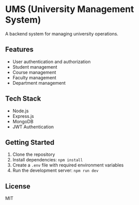 # UMS (University Management System)

A backend system for managing university operations.

## Features

- User authentication and authorization
- Student management
- Course management
- Faculty management
- Department management

## Tech Stack

- Node.js
- Express.js
- MongoDB
- JWT Authentication

## Getting Started

1. Clone the repository
2. Install dependencies: `npm install`
3. Create a `.env` file with required environment variables
4. Run the development server: `npm run dev`

## License

MIT 